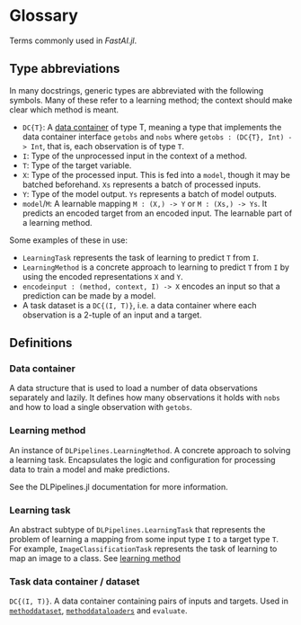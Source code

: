 # Glossary

Terms commonly used in *FastAI.jl*.

## Type abbreviations

In many docstrings, generic types are abbreviated with the following symbols. Many of these refer to a learning method; the context should make clear which method is meant.

- `DC{T}`: A [data container](#data-container) of type T, meaning a type that implements the data container interface `getobs` and `nobs` where `getobs : (DC{T}, Int) -> Int`, that is, each observation is of type `T`.
- `I`: Type of the unprocessed input in the context of a method.
- `T`: Type of the target variable.
- `X`: Type of the processed input. This is fed into a `model`, though it may be batched beforehand. `Xs` represents a batch of processed inputs.
- `Y`: Type of the model output. `Ys` represents a batch of model outputs.
- `model`/`M`: A learnable mapping `M : (X,) -> Y` or `M : (Xs,) -> Ys`. It predicts an encoded target from an encoded input. The learnable part of a learning method.

Some examples of these in use:

- `LearningTask` represents the task of learning to predict `T` from `I`.
- `LearningMethod` is a concrete approach to learning to predict `T` from `I` by using the encoded representations `X` and `Y`.
- `encodeinput : (method, context, I) -> X` encodes an input so that a prediction can be made by a model.
- A task dataset is a `DC{(I, T)}`, i.e. a data container where each observation is a 2-tuple of an input and a target.

## Definitions

### Data container

A data structure that is used to load a number of data observations separately and lazily. It defines how many observations it holds with `nobs` and how to load a single observation with `getobs`.

### Learning method

An instance of `DLPipelines.LearningMethod`. A concrete approach to solving a learning task. Encapsulates the logic and configuration for processing data to train a model and make predictions.

See the DLPipelines.jl documentation for more information. 

### Learning task

An abstract subtype of `DLPipelines.LearningTask` that represents the problem of learning a mapping from some input type `I` to a target type `T`. For example, `ImageClassificationTask` represents the task of learning to map an image to a class. See [learning method](#learning-method)

### Task data container / dataset

`DC{(I, T)}`. A data container containing pairs of inputs and targets. Used in [`methoddataset`](#), [`methoddataloaders`](#) and `evaluate`.
